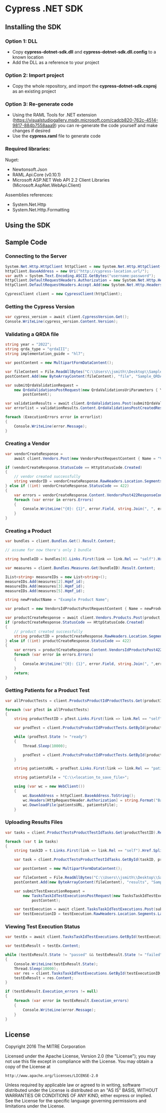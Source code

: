 # Cypress .NET SDK

## Installing the SDK

### Option 1: DLL
 - Copy **cypress-dotnet-sdk.dll** and **cypress-dotnet-sdk.dll.config** to a known location
 - Add the DLL as a reference to your project


### Option 2: Import project
 - Copy the whole repository, and import the **cypress-dotnet-sdk.csproj** as an existing project

### Option 3: Re-generate code
 - Using the RAML Tools for .NET extension (https://visualstudiogallery.msdn.microsoft.com/cadcb820-762c-4514-9817-884b7558aaa9) you can re-generate the code yourself and make changes if desired
 - Use the **cypress.raml** file to generate code

### Required libraries:
Nuget:
 - Newtonsoft.Json
 - RAML.Api.Core (v0.10.1)
 - Microsoft ASP.NET Web API 2.2 Client Libraries (Microsoft.AspNet.WebApi.Client)

Assemblies references:
  - System.Net.Http
  - System.Net.Http.Formatting


## Using the SDK
## Sample Code

### Connecting to the Server

```csharp
System.Net.Http.HttpClient httpClient = new System.Net.Http.HttpClient();
httpClient.BaseAddress = new Uri("http://cypress-location.url/");
var auth = System.Text.Encoding.ASCII.GetBytes("username:password");
httpClient.DefaultRequestHeaders.Authorization = new System.Net.Http.Headers.AuthenticationHeaderValue("Basic", Convert.ToBase64String(auth));
httpClient.DefaultRequestHeaders.Accept.Add(new System.Net.Http.Headers.MediaTypeWithQualityHeaderValue("application/json"));

CypressClient client = new CypressClient(httpClient);
```

### Getting the Cypress Version

```csharp
var cypress_version = await client.CypressVersion.Get();
Console.WriteLine(cypress_version.Content.Version);
```

### Validating a QRDA file

```csharp
string year = "2022";
string qrda_type = "qrdaIII";
string implementation_guide = "hl7";

var postContent = new MultipartFormDataContent();

var fileContent = File.ReadAllBytes("C:\\Users\\jsmith\\Desktop\\Sample_QRDA_III.xml");
postContent.Add(new ByteArrayContent(fileContent), "file", "Sample_QRDA_III.xml");

var submitQrdaValidationRequest =
	new QrdaValidationsPostRequest(new QrdaValidationsUriParameters { Year = year, Qrda_type = qrda_type, Implementation_guide = implementation_guide },
		postContent);

var validationResults = await client.QrdaValidations.Post(submitQrdaValidationRequest);
var errorlist = validationResults.Content.QrdaValidationsPostCreatedResponseContent.Execution_errors;

foreach (ExecutionErrors error in errorlist)
{
	Console.WriteLine(error.Message);
}
```

### Creating a Vendor

```csharp
var vendorCreateResponse =
	await client.Vendors.Post(new VendorsPostRequestContent { Name = "Vendor Name" });

if (vendorCreateResponse.StatusCode == HttpStatusCode.Created)
{
	// vendor created successfully
	string vendorID = vendorCreateResponse.RawHeaders.Location.Segments.Last();
} else if ((int) vendorCreateResponse.StatusCode == 422)
{
    var errors = vendorCreateResponse.Content.VendorsPost422ResponseContent;
    foreach (var error in errors.Errors)
    {
        Console.WriteLine("{0}: {1}", error.Field, string.Join(", ", error.Messages));
    }
}
```

### Creating a Product

```csharp
var bundles = client.Bundles.Get().Result.Content;

// assume for now there's only 1 bundle

string bundleID = bundles[0].Links.First(link => link.Rel == "self").Href.Split('/').Last();

var measures = client.Bundles.Measures.Get(bundleID).Result.Content;

IList<string> measureIDs = new List<string>();
measureIDs.Add(measures[2].Hqmf_id);
measureIDs.Add(measures[3].Hqmf_id);
measureIDs.Add(measures[5].Hqmf_id);

string newProductName = "Example Product Name";

var product = new VendorsIdProductsPostRequestContent { Name = newProductName, C1_test = true, Bundle_id = bundleID, Measure_ids = measureIDs };

var productCreateResponse = await client.Vendors.Products.Post(product, vendorID);
if (productCreateResponse.StatusCode == HttpStatusCode.Created)
{
	// product created successfully
	string productID = productCreateResponse.RawHeaders.Location.Segments.Last();
} else if ((int) productCreateResponse.StatusCode == 422)
{
    var errors = productCreateResponse.Content.VendorsIdProductsPost422ResponseContent;
    foreach (var error in errors.Errors)
    {
        Console.WriteLine("{0}: {1}", error.Field, string.Join(", ",error.Messages));
    }
    return;
}
```

### Getting Patients for a Product Test
```csharp
var allProductTests = client.ProductsProductIdProductTests.Get(productID).Result.Content;

foreach (var pTest in allProductTests)
{
	string productTestID = pTest.Links.First(link => link.Rel == "self").Href.Split('/').Last();

	var prodTest = client.ProductsProductIdProductTests.GetById(productTestID, productID).Result.Content; ;

	while (prodTest.State != "ready")
	{
		Thread.Sleep(10000);

		prodTest = client.ProductsProductIdProductTests.GetById(productTestID, productID).Result.Content;
	}

	string patientsURL = prodTest.Links.First(link => link.Rel == "patients").Href;

	string patientsFile = "C:\\<location_to_save_file>";

	using (var wc = new WebClient())
	{
		wc.BaseAddress = httpClient.BaseAddress.ToString();
		wc.Headers[HttpRequestHeader.Authorization] = string.Format("Basic {0}", Convert.ToBase64String(auth));
		wc.DownloadFile(patientsURL, patientsFile);
	}

```


### Uploading Results Files

```csharp
var tasks = client.ProductTestsProductTestIdTasks.Get(productTestID).Result.Content;

foreach (var t in tasks)
{
	string taskID = t.Links.First(link => link.Rel == "self").Href.Split('/').Last(); ;

	var task = client.ProductTestsProductTestIdTasks.GetById(taskID, productTestID).Result.Content;

	var postContent = new MultipartFormDataContent();

	var fileContent = File.ReadAllBytes("C:\\Users\\jsmith\\Desktop\\Sample_QRDA_III.xml");
	postContent.Add(new ByteArrayContent(fileContent), "results", "Sample_QRDA_III.xml");

	var submitTestExecutionRequest =
		new TasksTaskIdTestExecutionsPostRequest(new TasksTaskIdTestExecutionsUriParameters { Task_id = taskID },
			postContent);

	var testExecution = await client.TasksTaskIdTestExecutions.Post(submitTestExecutionRequest);
	var testExecutionID = testExecution.RawHeaders.Location.Segments.Last();
```

### Viewing Test Execution Status

```csharp
var testEx = await client.TasksTaskIdTestExecutions.GetById(testExecutionID, taskID);

var testExResult = testEx.Content;

while (testExResult.State != "passed" && testExResult.State != "failed")
{
	Console.WriteLine(testExResult.State);
	Thread.Sleep(10000);
	var res = client.TasksTaskIdTestExecutions.GetById(testExecutionID, taskID).Result;
	testExResult = res.Content;
}

if (testExResult.Execution_errors != null)
{
	foreach (var error in testExResult.Execution_errors)
	{
		Console.WriteLine(error.Message);
	}
}
```

License
-------

Copyright 2016 The MITRE Corporation

Licensed under the Apache License, Version 2.0 (the "License");
you may not use this file except in compliance with the License.
You may obtain a copy of the License at

    http://www.apache.org/licenses/LICENSE-2.0

Unless required by applicable law or agreed to in writing, software
distributed under the License is distributed on an "AS IS" BASIS,
WITHOUT WARRANTIES OR CONDITIONS OF ANY KIND, either express or implied.
See the License for the specific language governing permissions and
limitations under the License.
